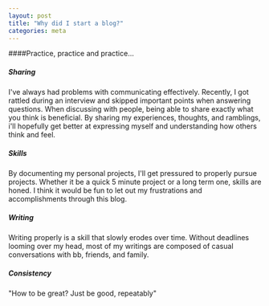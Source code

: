 ```yaml
---
layout: post
title: "Why did I start a blog?"
categories: meta
---
```

####Practice, practice and practice...

##### Sharing
I've always had problems with communicating effectively. Recently, I got rattled during an interview and skipped important points when answering questions. When discussing with people, being able to share exactly what you think is beneficial. By sharing my experiences, thoughts, and ramblings, i'll hopefully get better at expressing myself and understanding how others think and feel.

##### Skills
By documenting my personal projects, I'll get pressured to properly pursue projects. Whether it be a quick 5 minute project or a long term one, skills are honed. I think it would be fun to let out my frustrations and accomplishments through this blog.

##### Writing
Writing properly is a skill that slowly erodes over time. Without deadlines looming over my head, most of my writings are composed of casual conversations with bb, friends, and family.

##### Consistency
"How to be great? Just be good, repeatably"